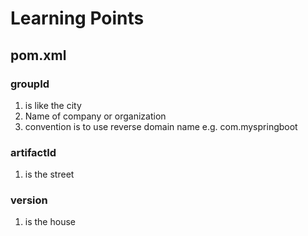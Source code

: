 # Learning Points
## pom.xml
### groupId
1. is like the city
2. Name of company or organization
3. convention is to use reverse domain name e.g. com.myspringboot

### artifactId 
1. is the street
### version  
1. is the house

